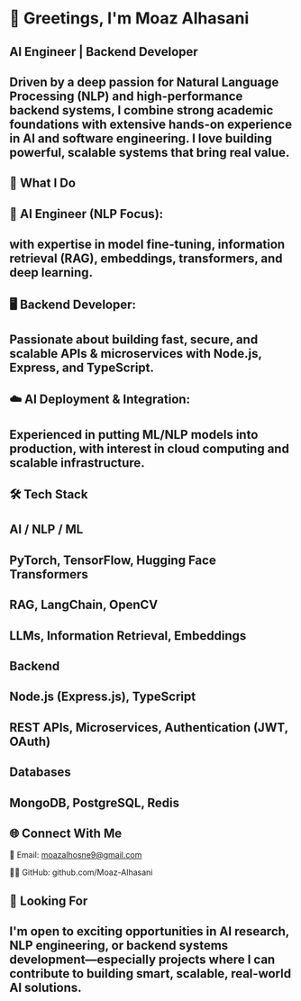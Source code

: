 # 👋 Greetings, I'm Moaz Alhasani
## AI Engineer | Backend Developer

## Driven by a deep passion for Natural Language Processing (NLP) and high-performance backend systems, I combine strong academic foundations with extensive hands-on experience in AI and software engineering. I love building powerful, scalable systems that bring real value.

## 💼 What I Do
## 🧠 AI Engineer (NLP Focus):
## with expertise in model fine-tuning, information retrieval (RAG), embeddings, transformers, and deep learning.

## 🖥️ Backend Developer:
## Passionate about building fast, secure, and scalable APIs & microservices with Node.js, Express, and TypeScript.

## ☁️ AI Deployment & Integration:
## Experienced in putting ML/NLP models into production, with interest in cloud computing and scalable infrastructure.

## 🛠️ Tech Stack
## AI / NLP / ML
## PyTorch, TensorFlow, Hugging Face Transformers

## RAG, LangChain, OpenCV

## LLMs, Information Retrieval, Embeddings

## Backend
## Node.js (Express.js), TypeScript

## REST APIs, Microservices, Authentication (JWT, OAuth)

## Databases
## MongoDB, PostgreSQL, Redis

## 🌐 Connect With Me
 📧 Email: moazalhosne9@gmail.com

 🧑‍💻 GitHub: github.com/Moaz-Alhasani

## 🔭 Looking For
## I'm open to exciting opportunities in AI research, NLP engineering, or backend systems development—especially projects where I can contribute to building smart, scalable, real-world AI solutions.



